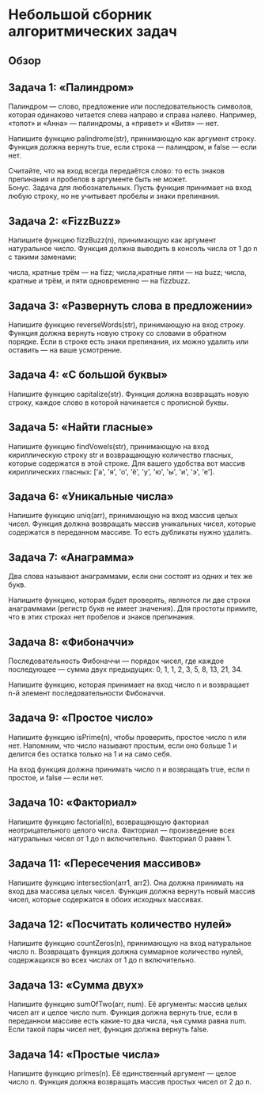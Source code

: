 # Небольшой сборник алгоритмических задач

## Обзор
## Задача 1: «Палиндром»
Палиндром — слово, предложение или последовательность символов, которая одинаково читается слева направо и справа налево. Например, «топот» и «Анна» — палиндромы, а «привет» и «Витя» — нет.

Напишите функцию palindrome(str), принимающую как аргумент строку. Функция должна вернуть true, если строка — палиндром, и false — если нет.

Считайте, что на вход всегда передаётся слово: то есть знаков препинания и пробелов в аргументе быть не может.      
Бонус. Задача для любознательных. Пусть функция принимает на вход любую строку, но не учитывает пробелы и знаки препинания.

## Задача 2: «FizzBuzz»
Напишите функцию fizzBuzz(n), принимающую как аргумент натуральное число. Функция должна выводить в консоль числа от 1 до n с такими заменами:

числа, кратные трём — на fizz;
числа,кратные пяти — на buzz;
числа, кратные и трём, и пяти одновременно — на fizzbuzz.
     
## Задача 3: «Развернуть слова в предложении»
Напишите функцию reverseWords(str), принимающую на вход строку. Функция должна вернуть новую строку со словами в обратном порядке. Если в строке есть знаки препинания, их можно удалить или оставить — на ваше усмотрение.
      
## Задача 4: «С большой буквы»
Напишите функцию capitalize(str). Функция должна возвращать новую строку, каждое слово в которой начинается с прописной буквы.
       
## Задача 5: «Найти гласные»
Напишите функцию findVowels(str), принимающую на вход кириллическую строку str и возвращающую количество гласных, которые содержатся в этой строке. Для вашего удобства вот массив кириллических гласных: ['а', 'я', 'о', 'ё', 'у', 'ю', 'ы', 'и', 'э', 'е'].
        
## Задача 6: «Уникальные числа»
Напишите функцию uniq(arr), принимающую на вход массив целых чисел. Функция должна возвращать массив уникальных чисел, которые содержатся в переданном массиве. То есть дубликаты нужно удалить.
       
## Задача 7: «Анаграмма»
Два слова называют анаграммами, если они состоят из одних и тех же букв.

Напишите функцию, которая будет проверять, являются ли две строки анаграммами (регистр букв не имеет значения). Для простоты примите, что в этих строках нет пробелов и знаков препинания.
        
## Задача 8: «Фибоначчи»
Последовательность Фибоначчи — порядок чисел, где каждое последующее — сумма двух предыдущих: 0, 1, 1, 2, 3, 5, 8, 13, 21, 34.

Напишите функцию, которая принимает на вход число n и возвращает n-й элемент последовательности Фибоначчи.
         
## Задача 9: «Простое число»
Напишите функцию isPrime(n), чтобы проверить, простое число n или нет. Напомним, что число называют простым, если оно больше 1 и делится без остатка только на 1 и на само себя.

На вход функция должна принимать число n и возвращать true, если n простое, и false — если нет.
          
## Задача 10: «Факториал»
Напишите функцию factorial(n), возвращающую факториал неотрицательного целого числа. Факториал — произведение всех натуральных чисел от 1 до n включительно. Факториал 0 равен 1.
        
## Задача 11: «Пересечения массивов»
Напишите функцию intersection(arr1, arr2). Она должна принимать на вход два массива целых чисел. Функция должна вернуть новый массив чисел, которые содержатся в обоих исходных массивах.
       
## Задача 12: «Посчитать количество нулей»
Напишите функцию countZeros(n), принимающую на вход натуральное число n. Возвращать функция должна суммарное количество нулей, содержащихся во всех числах от 1 до n включительно.
         
## Задача 13: «Сумма двух»
Напишите функцию sumOfTwo(arr, num). Её аргументы: массив целых чисел arr и целое число num. Функция должна вернуть true, если в переданном массиве есть какие-то два числа, чья сумма равна num. Если такой пары чисел нет, функция должна вернуть false.
          
## Задача 14: «Простые числа»
Напишите функцию primes(n). Её единственный аргумент — целое число n. Функция должна возвращать массив простых чисел от 2 до n.
